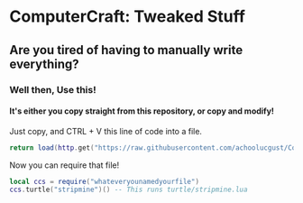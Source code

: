 # ComputerCraft: Tweaked Stuff

## Are you tired of having to manually write everything?
### Well then, Use this!
#### It's either you copy straight from this repository, or copy and modify!

Just copy, and CTRL + V this line of code into a file.
```lua
return load(http.get("https://raw.githubusercontent.com/achoolucgust/ComputerCraft/main/main.lua"))()
```
Now you can require that file!
```lua
local ccs = require("whateveryounamedyourfile")
ccs.turtle("stripmine")() -- This runs turtle/stripmine.lua
```